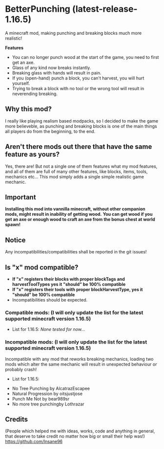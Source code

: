 # BetterPunching (latest-release-1.16.5)
A minecraft mod, making punching and breaking blocks much more realistic!

**Features**
* You can no longer punch wood at the start of the game, you need to first get an axe.
* Glass of any kind now breaks instantly.
* Breaking glass with hands will result in pain.
* If you (open-hand) punch a block, you can't harvest, you will hurt yourself.
* Trying to break a block with no tool or the wrong tool will result in neverending breaking.

## Why this mod?
I really like playing realism based modpacks, so I decided to make the game more believeble, 
as punching and breaking blocks is one of the main things all players do from the beginning, to the end.

## Aren't there mods out there that have the same feature as yours?
Yes, there are! But not a single one of them features what my mod features, and all of them are full of many other features,
like blocks, items, tools, mechanics etc... This mod simply adds a single simple realistic game mechanic.

## Important
**Installing this mod into vannilla minecraft, without other companion mods, might result in inability of getting wood.**
**You can get wood if you get an axe or enough wood to craft an axe from the bonus chest at world spawn!**

## Notice
Any incompatibilities/compatibilities shall be reported in the git issues!

## Is "x" mod compatible?
* **If "x" registers their blocks with proper blockTags and harvestToolTypes yes it "should" be 100% compatible**
* **If "x" registers their tools with proper blockHarvestType, yes it "should" be 100% compatible**
* Incompatibilities should be expected.

### Compatible mods: (I will only update the list for the latest supported minecraft version 1.16.5)
- List for 1.16.5:
 *None tested for now...*
### Incompatible mods: (I will only update the list for the latest supported minecraft version 1.16.5)
Incompatible with any mod that reworks breaking mechanics, loading two mods which alter the same mechanic
will result in unexpected behaviour or probably crash!
- List for 1.16.5:
* No Tree Punching by AlcatrazEscapee
* Natural Progression by oitsjustjose
* Punch Me Not by bear989sr
* No more tree punchingby Lothrazar

## Credits 
(People which helped me with ideas, works, code and anything in general, that deserve to take credit no matter how big or small their help was!)  
https://github.com/Insane96
